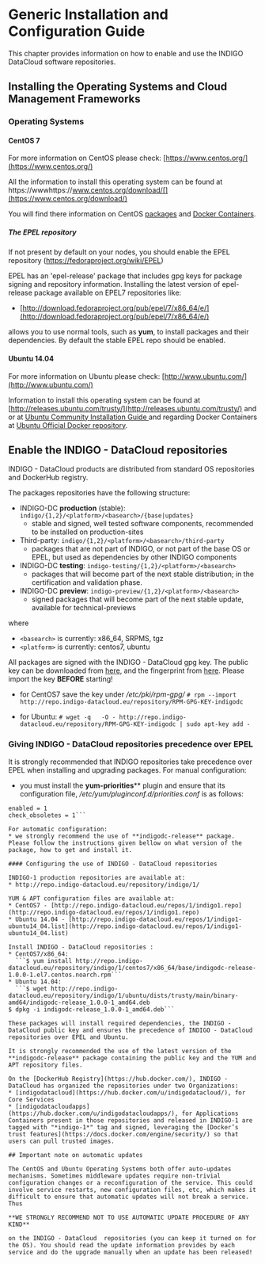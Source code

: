 # Generic Installation and Configuration Guide

This chapter provides information on how to enable and use the INDIGO DataCloud software repositories.


## Installing the Operating Systems and Cloud  Management Frameworks 

### Operating Systems

#### CentOS 7 

For more information on CentOS please check: [https://www.centos.org/](https://www.centos.org/)

All the information to install this operating system can be found at https://wwwhttps://www.centos.org/download/[](https://www.centos.org/download/)

You will find there information on CentOS [packages](http://mirror.centos.org/centos/7/) and [Docker Containers](https://hub.docker.com/_/centos/).

##### The EPEL repository
If not present by default on your nodes, you should enable the EPEL repository (https://fedoraproject.org/wiki/EPEL)

EPEL has an 'epel-release' package that includes gpg keys for package signing and repository information. Installing the latest version of epel-release package available on EPEL7 repositories like:
* [http://download.fedoraproject.org/pub/epel/7/x86_64/e/](http://download.fedoraproject.org/pub/epel/7/x86_64/e/) 

allows you to use normal tools, such as **yum**, to install packages and their dependencies. By default the stable EPEL repo should be enabled.

#### Ubuntu 14.04

For more information on Ubuntu please check: [http://www.ubuntu.com/](http://www.ubuntu.com/)

Information to install this operating system can be found at [http://releases.ubuntu.com/trusty/](http://releases.ubuntu.com/trusty/) and or at [Ubuntu Community Installation Guide ](https://help.ubuntu.com/community/Installation) and regarding Docker Containers at [Ubuntu Official Docker repository](https://hub.docker.com/_/ubuntu/).

## Enable the INDIGO - DataCloud repositories

INDIGO - DataCloud products are distributed from standard OS repositories and DockerHub registry. 

The packages repositories have the following structure:
* INDIGO-DC **production** (stable): ```indigo/{1,2}/<platform>/<basearch>/{base|updates}```
  * stable and signed, well tested software components, recommended to be installed on production-sites
* Third-party: ```indigo/{1,2}/<platform>/<basearch>/third-party```
  * packages that are not part of INDIGO, or not part of the base OS or EPEL, but used as dependencies by other INDIGO components
* INDIGO-DC **testing**: ```indigo-testing/{1,2}/<platform>/<basearch>```
  * packages that will become part of the next stable distribution; in the certification and validation phase.
* INDIGO-DC **preview**: ```indigo-preview/{1,2}/<platform>/<basearch>```
  * signed packages that will become part of the next stable update, available for technical-previews

where
* ```<basearch>``` is currently: x86_64, SRPMS, tgz 
* ```<platform>``` is currently: centos7, ubuntu

All packages are signed with the INDIGO - DataCloud gpg key. The public key can be downloaded from [here](http://repo.indigo-datacloud.eu/repository/RPM-GPG-KEY-indigodc), and the fingerprint from [here](http://repo.indigo-datacloud.eu/repository/INDIGODC_key_fingerprint.asc). Please import the key **BEFORE** starting! 

* for CentOS7 save the key under */etc/pki/rpm-gpg/* 
```# rpm --import http://repo.indigo-datacloud.eu/repository/RPM-GPG-KEY-indigodc```

* for Ubuntu: 
```# wget -q   -O - http://repo.indigo-datacloud.eu/repository/RPM-GPG-KEY-indigodc | sudo apt-key add -```

### Giving INDIGO - DataCloud  repositories precedence over EPEL

It is strongly recommended that INDIGO repositories take precedence over EPEL when installing and upgrading packages.
For manual configuration:
* you must install the **yum-priorities**** plugin and ensure that its configuration file, */etc/yum/pluginconf.d/priorities.conf* is as follows:
```[main]
enabled = 1
check_obsoletes = 1```

For automatic configuration:
* we strongly recommend the use of **indigodc-release** package. Please follow the instructions given bellow on what version of the package, how to get and install it.

#### Configuring the use of INDIGO - DataCloud repositories

INDIGO-1 production repositories are available at:
* http://repo.indigo-datacloud.eu/repository/indigo/1/ 

YUM & APT configuration files are available at:
* CentOS7 - [http://repo.indigo-datacloud.eu/repos/1/indigo1.repo](http://repo.indigo-datacloud.eu/repos/1/indigo1.repo)
* Ubuntu 14.04 - [http://repo.indigo-datacloud.eu/repos/1/indigo1-ubuntu14_04.list](http://repo.indigo-datacloud.eu/repos/1/indigo1-ubuntu14_04.list) 

Install INDIGO - DataCloud repositories :
* CentOS7/x86_64:
  ```$ yum install http://repo.indigo-datacloud.eu/repository/indigo/1/centos7/x86_64/base/indigodc-release-1.0.0-1.el7.centos.noarch.rpm``` 
* Ubuntu 14.04:
  ```$ wget http://repo.indigo-datacloud.eu/repository/indigo/1/ubuntu/dists/trusty/main/binary-amd64/indigodc-release_1.0.0-1_amd64.deb
$ dpkg -i indigodc-release_1.0.0-1_amd64.deb``` 

These packages will install required dependencies, the INDIGO - DataCloud public key and ensures the precedence of INDIGO - DataCloud repositories over EPEL and Ubuntu. 

It is strongly recommended the use of the latest version of the **indigodc-release** package containing the public key and the YUM and APT repository files.

On the [DockerHub Registry](https://hub.docker.com/), INDIGO - DataCloud has organized the repositories under two Organizations:
* [indigodatacloud](https://hub.docker.com/u/indigodatacloud/), for Core Services
* [indigodatacloudapps](https://hub.docker.com/u/indigodatacloudapps/), for Applications
Containers present in those repositories and released in INDIGO-1 are tagged with "*indigo-1*" tag and signed, leveraging the [Docker’s trust features](https://docs.docker.com/engine/security/) so that users can pull trusted images.

## Important note on automatic updates 

The CentOS and Ubuntu Operating Systems both offer auto-updates mechanisms. Sometimes middleware updates require non-trivial configuration changes or a reconfiguration of the service. This could involve service restarts, new configuration files, etc, which makes it difficult to ensure that automatic updates will not break a service. Thus

**WE STRONGLY RECOMMEND NOT TO USE AUTOMATIC UPDATE PROCEDURE OF ANY KIND**

on the INDIGO - DataCloud  repositories (you can keep it turned on for the OS). You should read the update information provides by each service and do the upgrade manually when an update has been released! 






